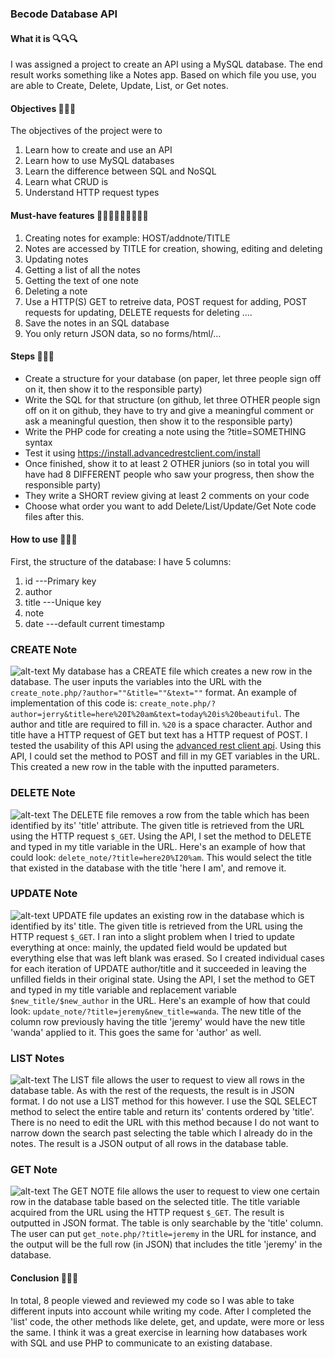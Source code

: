 ### Becode Database API

#### What it is 🔍🔍🔍
I was assigned a project to create an API using a MySQL database. The end result works something like a Notes app. Based on which file you use, you are able to Create, Delete, Update, List, or Get notes.

#### Objectives 📅📅📅
The objectives of the project were to
1. Learn how to create and use an API
2. Learn how to use MySQL databases
3. Learn the difference between SQL and NoSQL
4. Learn what CRUD is
5. Understand HTTP request types

#### Must-have features 👨🏽‍🏫👨🏽‍🏫👨🏽‍🏫
1. Creating notes for example: HOST/addnote/TITLE
2. Notes are accessed by TITLE for creation, showing, editing and deleting
3. Updating notes
4. Getting a list of all the notes
5. Getting the text of one note
6. Deleting a note
7. Use a HTTP(S) GET to retreive data, POST request for adding, POST requests for updating, DELETE requests for deleting ....
8. Save the notes in an SQL database
9. You only return JSON data, so no forms/html/... 

#### Steps 🛵🛵🛵
- Create a structure for your database (on paper, let three people sign off on it, then show it to the responsible party)
- Write the SQL for that structure (on github, let three OTHER people sign off on it on github, they have to try and give a meaningful comment or ask a meaningful question, then show it to the responsible party)
- Write the PHP code for creating a note using the ?title=SOMETHING syntax
- Test it using https://install.advancedrestclient.com/install
- Once finished, show it to at least 2 OTHER juniors (so in total you will have had 8 DIFFERENT people who saw your progress, then show the responsible party)
- They write a SHORT review giving at least 2 comments on your code
- Choose what order you want to add Delete/List/Update/Get Note code files after this.

#### How to use 👷‍👷‍👷‍
First, the structure of the database:
I have 5 columns:
1. id ---Primary key
2. author
3. title ---Unique key
4. note
5. date ---default current timestamp

### CREATE Note
![alt-text](http://giphygifs.s3.amazonaws.com/media/4Lcm8ICoLLHuo/giphy.gif)
    My database has a CREATE file which creates a new row in the database. The user inputs the variables into the URL with the `create_note.php/?author=""&title=""&text=""` format. An example of implementation of this code is: `create_note.php/?author=jerry&title=here%20I%20am&text=today%20is%20beautiful`. The author and title are required to fill in. `%20` is a space character. Author and title have a HTTP request of GET but text has a HTTP request of POST. I tested the usability of this API using the [advanced rest client api](https://install.advancedrestclient.com/install). Using this API, I could set the method to POST and fill in my GET variables in the URL. This created a new row in the table with the inputted parameters.

### DELETE Note
![alt-text](http://giphygifs.s3.amazonaws.com/media/P7PmvHY6kzAqY/giphy.gif)
The DELETE file removes a row from the table which has been identified by its' 'title' attribute. The given title is retrieved from the URL using the HTTP request `$_GET`. Using the API, I set the method to DELETE and typed in my title variable in the URL. Here's an example of how that could look: `delete_note/?title=here20%I20%am`. This would select the title that existed in the database with the title 'here I am', and remove it.

### UPDATE Note
![alt-text](https://media.tenor.com/images/3121351d9364eb14e146fec08996b5dc/tenor.gif)
    UPDATE file updates an existing row in the database which is identified by its' title. The given title is retrieved from the URL using the HTTP request `$_GET`. I ran into a slight problem when I tried to update everything at once: mainly, the updated field would be updated but everything else that was left blank was erased. So I created individual cases for each iteration of UPDATE author/title and it succeeded in leaving the unfilled fields in their original state.
    Using the API, I set the method to GET and typed in my title variable and replacement variable `$new_title/$new_author` in the URL. Here's an example of how that could look: `update_note/?title=jeremy&new_title=wanda`. The new title of the column row previously having the title 'jeremy' would have the new title 'wanda' applied to it. This goes the same for 'author' as well.

### LIST Notes
![alt-text](https://media.giphy.com/media/F0QWePzwQRewM/giphy.gif)
The LIST file allows the user to request to view all rows in the database table. As with the rest of the requests, the result is in JSON format. I do not use a LIST method for this however. I use the SQL SELECT method to select the entire table and return its' contents ordered by 'title'. There is no need to edit the URL with this method because I do not want to narrow down the search past selecting the table which I already do in the notes. The result is a JSON output of all rows in the database table.

### GET Note
![alt-text](https://media.giphy.com/media/26gsiCIKW7ANEmxKE/giphy.gif)
    The GET NOTE file allows the user to request to view one certain row in the database table based on the selected title. The title variable acquired from the URL using the HTTP request `$_GET`. The result is outputted in JSON format. The table is only searchable by the 'title' column. The user can put `get_note.php/?title=jeremy` in the URL for instance, and the output will be the full row (in JSON) that includes the title 'jeremy' in the database.

#### Conclusion 📔📔📔
In total, 8 people viewed and reviewed my code so I was able to take different inputs into account while writing my code. After I completed the 'list' code, the other methods like delete, get, and update, were more or less the same. I think it was a great exercise in learning how databases work with SQL and use PHP to communicate to an existing database.